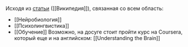 Исходя из [статьи](https://ru.wikipedia.org/wiki/%D0%9A%D0%BE%D0%B3%D0%BD%D0%B8%D1%82%D0%B8%D0%B2%D0%BD%D0%B0%D1%8F_%D0%BF%D1%81%D0%B8%D1%85%D0%BE%D0%BB%D0%BE%D0%B3%D0%B8%D1%8F) ([[Википедия]]), связанная со всем область:
- [[Нейробиология]]
- [[Психолингвистика]]
- [[Обучение]]
Возможно, на досуге стоит пройти курс на Coursera, который еще и на английском:
[[Understanding the Brain]]
